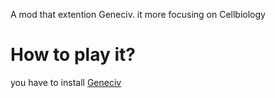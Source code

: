 A mod that extention Geneciv.
it more focusing on Cellbiology

# How to play it?
you have to install [Geneciv](https://github.com/hachchch/-GeneCiv-)

